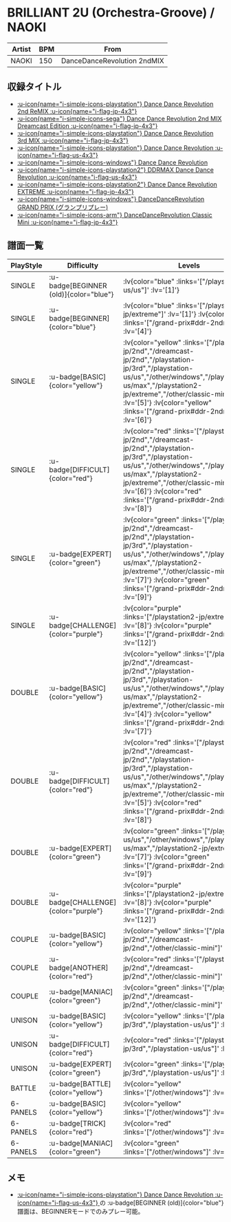# BRILLIANT 2U (Orchestra-Groove) / NAOKI

|Artist|BPM|From|
|------|---|----|
|NAOKI|150|DanceDanceRevolution 2ndMIX|

## 収録タイトル

- [ :u-icon{name="i-simple-icons-playstation"} Dance Dance Revolution 2nd ReMIX :u-icon{name="i-flag-jp-4x3"} ](/playstation-jp/2nd)
- [ :u-icon{name="i-simple-icons-sega"} Dance Dance Revolution 2nd MIX Dreamcast Edition :u-icon{name="i-flag-jp-4x3"} ](/dreamcast-jp/2nd)
- [ :u-icon{name="i-simple-icons-playstation"} Dance Dance Revolution 3rd MIX :u-icon{name="i-flag-jp-4x3"} ](/playstation-jp/3rd)
- [ :u-icon{name="i-simple-icons-playstation"} Dance Dance Revolution :u-icon{name="i-flag-us-4x3"} ](/playstation-us/us)
- [ :u-icon{name="i-simple-icons-windows"} Dance Dance Revolution](/other/windows)
- [ :u-icon{name="i-simple-icons-playstation2"} DDRMAX Dance Dance Revolution :u-icon{name="i-flag-us-4x3"} ](/playstation2-us/max)
- [ :u-icon{name="i-simple-icons-playstation2"} Dance Dance Revolution EXTREME :u-icon{name="i-flag-jp-4x3"} ](/playstation2-jp/extreme)
- [ :u-icon{name="i-simple-icons-windows"} DanceDanceRevolution GRAND PRIX (グランプリプレー)](/grand-prix#ddr-2ndmix)
- [ :u-icon{name="i-simple-icons-arm"} DanceDanceRevolution Classic Mini :u-icon{name="i-flag-jp-4x3"} ](/other/classic-mini)

## 譜面一覧

|PlayStyle|Difficulty|Levels|Notes|Movie|
|---------|----------|------|-----|-----|
|SINGLE| :u-badge[BEGINNER (old)]{color="blue"} | :lv{color="blue" :links='["/playstation-us/us"]' :lv='[1]'} |76/0||
|SINGLE| :u-badge[BEGINNER]{color="blue"} | :lv{color="blue" :links='["/playstation2-jp/extreme"]' :lv='[1]'}  :lv{color="blue" :links='["/grand-prix#ddr-2ndmix"]' :lv='[4]'} |100/0||
|SINGLE| :u-badge[BASIC]{color="yellow"} | :lv{color="yellow" :links='["/playstation-jp/2nd","/dreamcast-jp/2nd","/playstation-jp/3rd","/playstation-us/us","/other/windows","/playstation2-us/max","/playstation2-jp/extreme","/other/classic-mini"]' :lv='[5]'}  :lv{color="yellow" :links='["/grand-prix#ddr-2ndmix"]' :lv='[6]'} |166/0||
|SINGLE| :u-badge[DIFFICULT]{color="red"} | :lv{color="red" :links='["/playstation-jp/2nd","/dreamcast-jp/2nd","/playstation-jp/3rd","/playstation-us/us","/other/windows","/playstation2-us/max","/playstation2-jp/extreme","/other/classic-mini"]' :lv='[6]'}  :lv{color="red" :links='["/grand-prix#ddr-2ndmix"]' :lv='[8]'} |187/0||
|SINGLE| :u-badge[EXPERT]{color="green"} | :lv{color="green" :links='["/playstation-jp/2nd","/dreamcast-jp/2nd","/playstation-jp/3rd","/playstation-us/us","/other/windows","/playstation2-us/max","/playstation2-jp/extreme","/other/classic-mini"]' :lv='[7]'}  :lv{color="green" :links='["/grand-prix#ddr-2ndmix"]' :lv='[9]'} |226/0||
|SINGLE| :u-badge[CHALLENGE]{color="purple"} | :lv{color="purple" :links='["/playstation2-jp/extreme"]' :lv='[8]'}  :lv{color="purple" :links='["/grand-prix#ddr-2ndmix"]' :lv='[12]'} |309/0||
|DOUBLE| :u-badge[BASIC]{color="yellow"} | :lv{color="yellow" :links='["/playstation-jp/2nd","/dreamcast-jp/2nd","/playstation-jp/3rd","/playstation-us/us","/other/windows","/playstation2-us/max","/playstation2-jp/extreme","/other/classic-mini"]' :lv='[4]'}  :lv{color="yellow" :links='["/grand-prix#ddr-2ndmix"]' :lv='[7]'} |171/0||
|DOUBLE| :u-badge[DIFFICULT]{color="red"} | :lv{color="red" :links='["/playstation-jp/2nd","/dreamcast-jp/2nd","/playstation-jp/3rd","/playstation-us/us","/other/windows","/playstation2-us/max","/playstation2-jp/extreme","/other/classic-mini"]' :lv='[5]'}  :lv{color="red" :links='["/grand-prix#ddr-2ndmix"]' :lv='[8]'} |187/0||
|DOUBLE| :u-badge[EXPERT]{color="green"} | :lv{color="green" :links='["/playstation-us/us","/other/windows","/playstation2-us/max","/playstation2-jp/extreme"]' :lv='[7]'}  :lv{color="green" :links='["/grand-prix#ddr-2ndmix"]' :lv='[9]'} |236/0||
|DOUBLE| :u-badge[CHALLENGE]{color="purple"} | :lv{color="purple" :links='["/playstation2-jp/extreme"]' :lv='[8]'}  :lv{color="purple" :links='["/grand-prix#ddr-2ndmix"]' :lv='[12]'} |324/0||
|COUPLE| :u-badge[BASIC]{color="yellow"} | :lv{color="yellow" :links='["/playstation-jp/2nd","/dreamcast-jp/2nd","/other/classic-mini"]' :lv='[5]'} |153/0||
|COUPLE| :u-badge[ANOTHER]{color="red"} | :lv{color="red" :links='["/playstation-jp/2nd","/dreamcast-jp/2nd","/other/classic-mini"]' :lv='[6]'} |175/0||
|COUPLE| :u-badge[MANIAC]{color="green"} | :lv{color="green" :links='["/playstation-jp/2nd","/dreamcast-jp/2nd","/other/classic-mini"]' :lv='[7]'} |1P:216/0 2P:217/0||
|UNISON| :u-badge[BASIC]{color="yellow"} | :lv{color="yellow" :links='["/playstation-jp/3rd","/playstation-us/us"]' :lv='[5]'} |||
|UNISON| :u-badge[DIFFICULT]{color="red"} | :lv{color="red" :links='["/playstation-jp/3rd","/playstation-us/us"]' :lv='[6]'} |||
|UNISON| :u-badge[EXPERT]{color="green"} | :lv{color="green" :links='["/playstation-jp/3rd","/playstation-us/us"]' :lv='[7]'} |||
|BATTLE| :u-badge[BATTLE]{color="yellow"} | :lv{color="yellow" :links='["/other/windows"]' :lv='[7]'} |||
|6-PANELS| :u-badge[BASIC]{color="yellow"} | :lv{color="yellow" :links='["/other/windows"]' :lv='[4]'} |159/0||
|6-PANELS| :u-badge[TRICK]{color="red"} | :lv{color="red" :links='["/other/windows"]' :lv='[6]'} |183/0||
|6-PANELS| :u-badge[MANIAC]{color="green"} | :lv{color="green" :links='["/other/windows"]' :lv='[7]'} |226/0||

## メモ

- [ :u-icon{name="i-simple-icons-playstation"} Dance Dance Revolution :u-icon{name="i-flag-us-4x3"} ](/playstation-us/us)の :u-badge[BEGINNER (old)]{color="blue"} 譜面は、BEGINNERモードでのみプレー可能。
